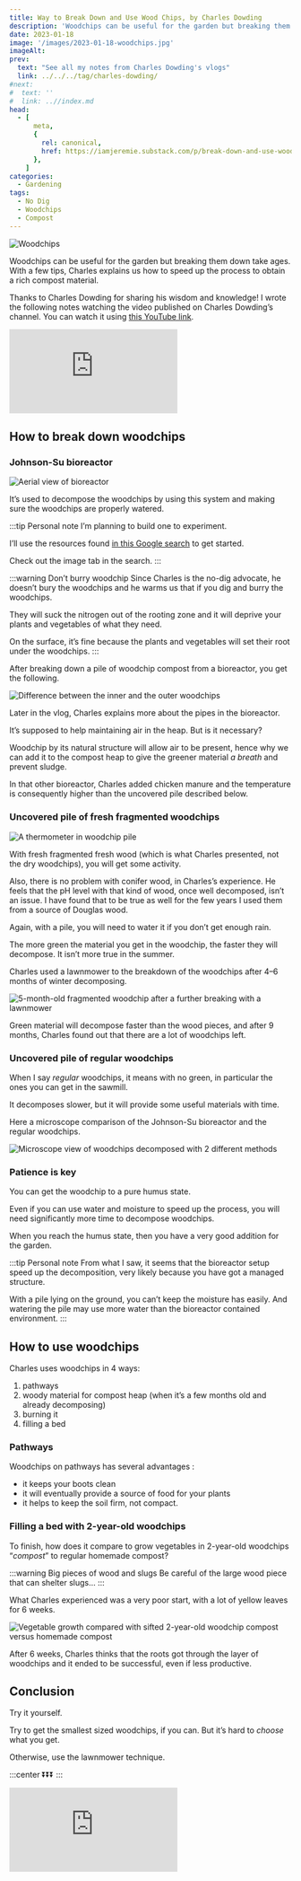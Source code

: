 ```yaml
---
title: Way to Break Down and Use Wood Chips, by Charles Dowding
description: 'Woodchips can be useful for the garden but breaking them down take ages. With a few tips, Charles explains us how to speed up the process to obtain a rich compost material.'
date: 2023-01-18
image: '/images/2023-01-18-woodchips.jpg'
imageAlt:
prev:
  text: "See all my notes from Charles Dowding's vlogs"
  link: ../../../tag/charles-dowding/
#next:
#  text: ''
#  link: ..//index.md
head:
  - [
      meta,
      {
        rel: canonical,
        href: https://iamjeremie.substack.com/p/break-down-and-use-wood-chips-charles-dowding,
      },
    ]
categories:
  - Gardening
tags:
  - No Dig
  - Woodchips
  - Compost
---
```


![Woodchips](/images/2023-01-18-woodchips.jpg 'Credits: image taken from Charles Dowding’s vlog')

Woodchips can be useful for the garden but breaking them down take ages. With a few tips, Charles explains us how to speed up the process to obtain a rich compost material.

Thanks to Charles Dowding for sharing his wisdom and knowledge!
I wrote the following notes watching the video published on Charles Dowding’s channel.
You can watch it using [this YouTube link](https://www.youtube.com/watch?v=qhBvEG_Pg8Y).

<!-- markdownlint-disable MD033 -->
<p class="newsletter-wrapper"><iframe class="newsletter-embed" src="https://iamjeremie.substack.com/embed" frameborder="0" scrolling="no"></iframe></p>

## How to break down woodchips

### Johnson-Su bioreactor

![Aerial view of bioreactor](images/aerial-view-bioreactor-landstewardshipproject.jpg 'Credits: _[Land Stewardship Project](https://landstewardshipproject.org/getting-a-bio-reaction-from-soil/)_')

It’s used to decompose the woodchips by using this system and making sure the woodchips are properly watered.

:::tip Personal note
I’m planning to build one to experiment.

I’ll use the resources found [in this Google search](https://www.google.com/search?q=Johnson-Su+bioreactor) to get started.

Check out the image tab in the search.
:::

:::warning Don’t burry woodchip
Since Charles is the no-dig advocate, he doesn’t bury the woodchips and he warms us that if you dig and burry the woodchips.

They will suck the nitrogen out of the rooting zone and it will deprive your plants and vegetables of what they need.

On the surface, it’s fine because the plants and vegetables will set their root under the woodchips.
:::

After breaking down a pile of woodchip compost from a bioreactor, you get the following.

![Difference between the inner and the outer woodchips](images/difference-between-inner-and-outer-woodchips.jpg 'Credits: image taken from Charles Dowding’s vlog')

Later in the vlog, Charles explains more about the pipes in the bioreactor.

It’s supposed to help maintaining air in the heap. But is it necessary?

Woodchip by its natural structure will allow air to be present, hence why we can add it to the compost heap to give the greener material _a breath_ and prevent sludge.

In that other bioreactor, Charles added chicken manure and the temperature is consequently higher than the uncovered pile described below.

### Uncovered pile of fresh fragmented woodchips

![A thermometer in woodchip pile](images/thermometer-in-wood-chip-pile.jpg 'It isn’t as hot as a compost heap, but you get some activity. Credits: image taken from Charles Dowding’s vlog')

With fresh fragmented fresh wood (which is what Charles presented, not the dry woodchips), you will get some activity.

Also, there is no problem with conifer wood, in Charles’s experience.
He feels that the pH level with that kind of wood, once well decomposed, isn’t an issue.
I have found that to be true as well for the few years I used them from a source of Douglas wood.

Again, with a pile, you will need to water it if you don’t get enough rain.

The more green the material you get in the woodchip, the faster they will decompose. It isn’t more true in the summer.

Charles used a lawnmower to the breakdown of the woodchips after 4–6 months of winter decomposing.

![5-month-old fragmented woodchip after a further breaking with a lawnmower](images/5-months-woodchip-shredded-with-a-lawnmower.jpg 'Credits: image taken from Charles Dowding’s vlog')

Green material will decompose faster than the wood pieces, and after 9 months, Charles found out that there are a lot of woodchips left.

### Uncovered pile of regular woodchips

When I say _regular_ woodchips, it means with no green, in particular the ones you can get in the sawmill.

It decomposes slower, but it will provide some useful materials with time.

Here a microscope comparison of the Johnson-Su bioreactor and the regular woodchips.

![Microscope view of woodchips decomposed with 2 different methods](images/microscope-view-woodchips-decomposed-with-2-different-methods.jpg 'Credits: image taken from Charles Dowding’s vlog')

### Patience is key

You can get the woodchip to a pure humus state.

Even if you can use water and moisture to speed up the process, you will need significantly more time to decompose woodchips.

When you reach the humus state, then you have a very good addition for the garden.

:::tip Personal note
From what I saw, it seems that the bioreactor setup speed up the decomposition, very likely because you have got a managed structure.

With a pile lying on the ground, you can’t keep the moisture has easily. And watering the pile may use more water than the bioreactor contained environment.
:::

## How to use woodchips

Charles uses woodchips in 4 ways:

1. pathways
2. woody material for compost heap (when it’s a few months old and already decomposing)
3. burning it
4. filling a bed

### Pathways

Woodchips on pathways has several advantages :

- it keeps your boots clean
- it will eventually provide a source of food for your plants
- it helps to keep the soil firm, not compact.

### Filling a bed with 2-year-old woodchips

To finish, how does it compare to grow vegetables in 2-year-old woodchips “_compost_” to regular homemade compost?

:::warning Big pieces of wood and slugs
Be careful of the large wood piece that can shelter slugs…
:::

What Charles experienced was a very poor start, with a lot of yellow leaves for 6 weeks.

![Vegetable growth compared with sifted 2-year-old woodchip compost versus homemade compost](images/vegetable-growth-compared-with-woodchip-compost-and-homemade-compost.jpg 'Credits: image taken from Charles Dowding’s vlog')

After 6 weeks, Charles thinks that the roots got through the layer of woodchips and it ended to be successful, even if less productive.

## Conclusion

Try it yourself.

Try to get the smallest sized woodchips, if you can. But it’s hard to _choose_ what you get.

Otherwise, use the lawnmower technique.

:::center
⏬⏬⏬
:::

<!-- markdownlint-disable MD033 -->
<p class="newsletter-wrapper"><iframe class="newsletter-embed" src="https://iamjeremie.substack.com/embed" frameborder="0" scrolling="no"></iframe></p>
